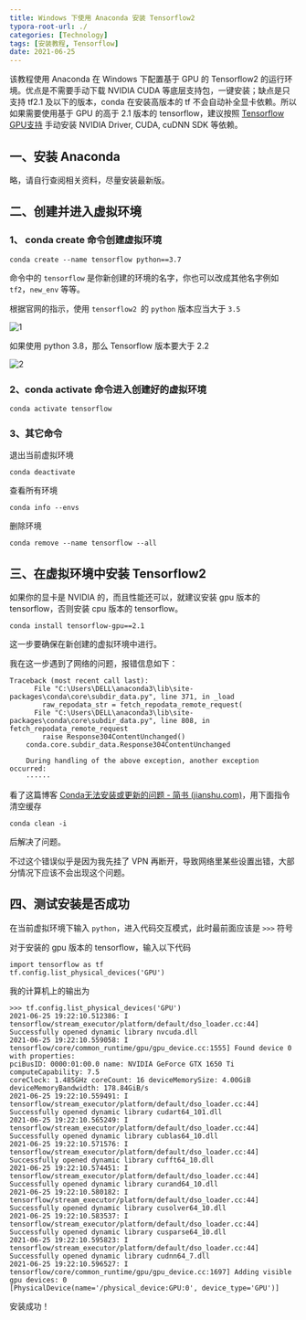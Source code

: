 ```yaml
---
title: Windows 下使用 Anaconda 安装 Tensorflow2
typora-root-url: ./
categories: [Technology]
tags: [安装教程, Tensorflow]
date: 2021-06-25
---
```


该教程使用 Anaconda 在 Windows 下配置基于 GPU 的 Tensorflow2 的运行环境。优点是不需要手动下载 NVIDIA CUDA 等底层支持包，一键安装；缺点是只支持 tf2.1 及以下的版本，conda 在安装高版本的 tf 不会自动补全显卡依赖。所以如果需要使用基于 GPU 的高于 2.1 版本的 tensorflow，建议按照 [Tensorflow GPU支持](https://tensorflow.google.cn/install/gpu?hl=zh-cn) 手动安装 NVIDIA Driver, CUDA, cuDNN SDK 等依赖。

<!--more-->

## 一、安装 Anaconda

略，请自行查阅相关资料，尽量安装最新版。

## 二、创建并进入虚拟环境

### 1、 conda create 命令创建虚拟环境

```
conda create --name tensorflow python==3.7
```

命令中的 `tensorflow` 是你新创建的环境的名字，你也可以改成其他名字例如 `tf2`，`new_env` 等等。

根据官网的指示，使用 `tensorflow2 `的 `python` 版本应当大于 `3.5`

![1](/Windows-下使用-Anaconda-安装-Tensorflow2/1.png)

如果使用 python 3.8，那么 Tensorflow 版本要大于 2.2

![2](/Windows-下使用-Anaconda-安装-Tensorflow2/2.png)

### 2、conda activate 命令进入创建好的虚拟环境

```
conda activate tensorflow
```

### 3、其它命令

退出当前虚拟环境

```
conda deactivate
```

查看所有环境

```
conda info --envs
```

删除环境

```
conda remove --name tensorflow --all
```

## 三、在虚拟环境中安装 Tensorflow2

如果你的显卡是 NVIDIA 的，而且性能还可以，就建议安装 gpu 版本的 tensorflow，否则安装 cpu 版本的 tensorflow。

```
conda install tensorflow-gpu==2.1
```

这一步要确保在新创建的虚拟环境中进行。

我在这一步遇到了网络的问题，报错信息如下：

```
Traceback (most recent call last):
      File "C:\Users\DELL\anaconda3\lib\site-packages\conda\core\subdir_data.py", line 371, in _load
        raw_repodata_str = fetch_repodata_remote_request(
      File "C:\Users\DELL\anaconda3\lib\site-packages\conda\core\subdir_data.py", line 808, in fetch_repodata_remote_request
        raise Response304ContentUnchanged()
    conda.core.subdir_data.Response304ContentUnchanged

    During handling of the above exception, another exception occurred:
    ······
```

看了这篇博客 [Conda无法安装或更新的问题 - 简书 (jianshu.com)](https://www.jianshu.com/p/2bca744fcd82)，用下面指令清空缓存

```
conda clean -i
```

后解决了问题。

不过这个错误似乎是因为我先挂了 VPN 再断开，导致网络里某些设置出错，大部分情况下应该不会出现这个问题。

## 四、测试安装是否成功

在当前虚拟环境下输入 `python`，进入代码交互模式，此时最前面应该是 `>>>` 符号

对于安装的 gpu 版本的 tensorflow，输入以下代码

```
import tensorflow as tf 
tf.config.list_physical_devices('GPU')
```

我的计算机上的输出为

```
>>> tf.config.list_physical_devices('GPU')
2021-06-25 19:22:10.512386: I tensorflow/stream_executor/platform/default/dso_loader.cc:44] Successfully opened dynamic library nvcuda.dll
2021-06-25 19:22:10.559058: I tensorflow/core/common_runtime/gpu/gpu_device.cc:1555] Found device 0 with properties:
pciBusID: 0000:01:00.0 name: NVIDIA GeForce GTX 1650 Ti computeCapability: 7.5
coreClock: 1.485GHz coreCount: 16 deviceMemorySize: 4.00GiB deviceMemoryBandwidth: 178.84GiB/s
2021-06-25 19:22:10.559491: I tensorflow/stream_executor/platform/default/dso_loader.cc:44] Successfully opened dynamic library cudart64_101.dll
2021-06-25 19:22:10.565249: I tensorflow/stream_executor/platform/default/dso_loader.cc:44] Successfully opened dynamic library cublas64_10.dll
2021-06-25 19:22:10.571576: I tensorflow/stream_executor/platform/default/dso_loader.cc:44] Successfully opened dynamic library cufft64_10.dll
2021-06-25 19:22:10.574451: I tensorflow/stream_executor/platform/default/dso_loader.cc:44] Successfully opened dynamic library curand64_10.dll
2021-06-25 19:22:10.580182: I tensorflow/stream_executor/platform/default/dso_loader.cc:44] Successfully opened dynamic library cusolver64_10.dll
2021-06-25 19:22:10.583537: I tensorflow/stream_executor/platform/default/dso_loader.cc:44] Successfully opened dynamic library cusparse64_10.dll
2021-06-25 19:22:10.595823: I tensorflow/stream_executor/platform/default/dso_loader.cc:44] Successfully opened dynamic library cudnn64_7.dll
2021-06-25 19:22:10.596527: I tensorflow/core/common_runtime/gpu/gpu_device.cc:1697] Adding visible gpu devices: 0
[PhysicalDevice(name='/physical_device:GPU:0', device_type='GPU')]
```

安装成功！
